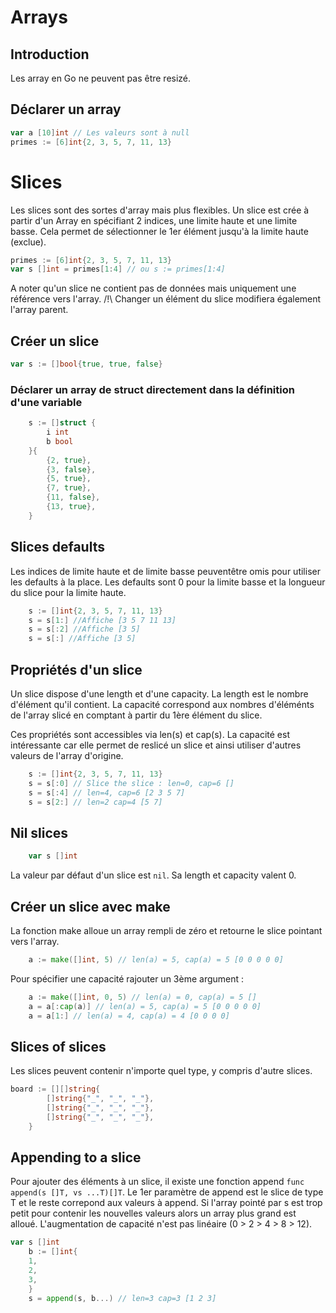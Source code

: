 # Arrays

## Introduction

Les array en Go ne peuvent pas être resizé.

## Déclarer un array

```go
var a [10]int // Les valeurs sont à null
primes := [6]int{2, 3, 5, 7, 11, 13}
```

# Slices

Les slices sont des sortes d'array mais plus flexibles.
Un slice est crée à partir d'un Array en spécifiant 2 indices, une limite haute et une limite basse. Cela permet de sélectionner le 1er élément jusqu'à la limite haute (exclue).

```go
primes := [6]int{2, 3, 5, 7, 11, 13}
var s []int = primes[1:4] // ou s := primes[1:4]
```

A noter qu'un slice ne contient pas de données mais uniquement une référence vers l'array.
/!\ Changer un élément du slice modifiera également l'array parent.

## Créer un slice

```go
var s := []bool{true, true, false}
```

### Déclarer un array de struct directement dans la définition d'une variable

```go
	s := []struct {
		i int
		b bool
	}{
		{2, true},
		{3, false},
		{5, true},
		{7, true},
		{11, false},
		{13, true},
	}
```

## Slices defaults

Les indices de limite haute et de limite basse peuventêtre omis pour utiliser les defaults à la place.
Les defaults sont 0 pour la limite basse et la longueur du slice pour la limite haute.

```go
	s := []int{2, 3, 5, 7, 11, 13}
    s = s[1:] //Affiche [3 5 7 11 13]
    s = s[:2] //Affiche [3 5]
    s = s[:] //Affiche [3 5]
```

## Propriétés d'un slice

Un slice dispose d'une length et d'une capacity.
La length est le nombre d'élément qu'il contient.
La capacité correspond aux nombres d'éléménts de l'array slicé en comptant à partir du 1ère élément du slice.

Ces propriétés sont accessibles via len(s) et cap(s).
La capacité est intéressante car elle permet de reslicé un slice et ainsi utiliser d'autres valeurs de l'array d'origine.

```go
	s := []int{2, 3, 5, 7, 11, 13}
    s = s[:0] // Slice the slice : len=0, cap=6 []
    s = s[:4] // len=4, cap=6 [2 3 5 7]
    s = s[2:] // len=2 cap=4 [5 7]
```

## Nil slices

```go
	var s []int
```

La valeur par défaut d'un slice est `nil`. Sa length et capacity valent 0.

## Créer un slice avec make

La fonction make alloue un array rempli de zéro et retourne le slice pointant vers l'array.

```go
	a := make([]int, 5) // len(a) = 5, cap(a) = 5 [0 0 0 0 0]
```

Pour spécifier une capacité rajouter un 3ème argument :

```go
    a := make([]int, 0, 5) // len(a) = 0, cap(a) = 5 []
    a = a[:cap(a)] // len(a) = 5, cap(a) = 5 [0 0 0 0 0]
    a = a[1:] // len(a) = 4, cap(a) = 4 [0 0 0 0]
```

## Slices of slices

Les slices peuvent contenir n'importe quel type, y compris d'autre slices.

```go
board := [][]string{
		[]string{"_", "_", "_"},
		[]string{"_", "_", "_"},
		[]string{"_", "_", "_"},
	}
```

## Appending to a slice

Pour ajouter des éléments à un slice, il existe une fonction append `func append(s []T, vs ...T)[]T`.
Le 1er paramètre de append est le slice de type T et le reste correpond aux valeurs à append.
Si l'array pointé par s est trop petit pour contenir les nouvelles valeurs alors un array plus grand est alloué. L'augmentation de capacité n'est pas linéaire (0 > 2 > 4 > 8 > 12).

```go
var s []int
	b := []int{
	1,
	2,
	3,
    }
    s = append(s, b...) // len=3 cap=3 [1 2 3]
```

